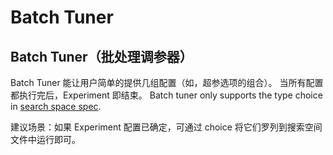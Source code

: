 # Batch Tuner

## Batch Tuner（批处理调参器）

Batch Tuner 能让用户简单的提供几组配置（如，超参选项的组合）。 当所有配置都执行完后，Experiment 即结束。 Batch tuner only supports the type choice in [search space spec](../../../../../docs/en_US/SearchSpaceSpec.md).

建议场景：如果 Experiment 配置已确定，可通过 choice 将它们罗列到搜索空间文件中运行即可。
